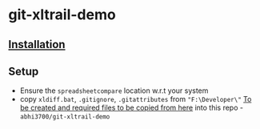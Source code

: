 # git-xltrail-demo

## [Installation](https://github.com/abhi3700/my_coding_toolkit/blob/master/git_all.md#installation)

## Setup
* Ensure the `spreadsheetcompare` location w.r.t your system
* copy `xldiff.bat`, `.gitignore`, `.gitattributes` from `"F:\Developer\"` [To be created and required files to be copied from here]() into this repo - `abhi3700/git-xltrail-demo`

